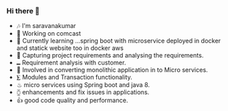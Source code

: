 ### Hi there 👋
- 🎶 I'm saravanakumar
- 🔭 Working on comcast
- 🌱 Currently learning ...spring boot with microservice deployed in docker and statick website too in docker aws
- 💼 Capturing project requirements and analysing the requirements.
- ⑉ Requirement analysis with customer.
- 🔬 Involved in converting monolithic application in to Micro services.
- ⨊ Modules and Transaction functionality.
- ♨ micro services using Spring boot and java 8.
- ⧮ enhancements and fix issues in applications.
- 👍 good code quality and performance.
<!--
**itzsaravana/itzsaravana** is a ✨ _special_ ✨ repository because its `README.md` (this file) appears on your GitHub profile.

Here are some ideas to get you started:

- 🔭 I’m currently working on ... comcast
- 🌱 I’m currently learning ...spring boot with microservice deployed in docker
- 👯 I’m looking to collaborate on ...
- 🤔 I’m looking for help with ...
- 💬 Ask me about ...
- 📫 How to reach me: ...
- 😄 Pronouns: ...
- ⚡ Fun fact: ...
-->
